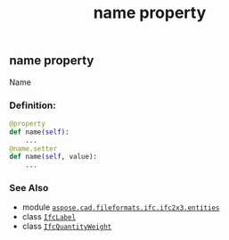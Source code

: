 ﻿---
title: name property
second_title: Aspose.CAD for Python via .NET API References
description: 
type: docs
weight: 50
url: /python-net/aspose.cad.fileformats.ifc.ifc2x3.entities/ifcquantityweight/name/
is_root: false
---

## name property


Name
### Definition:
```python
@property
def name(self):
    ...
@name.setter
def name(self, value):
    ...
```

### See Also
* module [`aspose.cad.fileformats.ifc.ifc2x3.entities`](../../)
* class [`IfcLabel`](/cad/python-net/aspose.cad.fileformats.ifc.ifc2x3.types/ifclabel)
* class [`IfcQuantityWeight`](/cad/python-net/aspose.cad.fileformats.ifc.ifc2x3.entities/ifcquantityweight)
